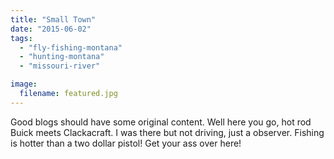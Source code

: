 ```yaml
---
title: "Small Town"
date: "2015-06-02"
tags:
  - "fly-fishing-montana"
  - "hunting-montana"
  - "missouri-river"

image:
  filename: featured.jpg
---
```


Good blogs should have some original content. Well here you go, hot rod Buick meets Clackacraft. I was there but not driving, just a observer. Fishing is hotter than a two dollar pistol! Get your ass over here!
